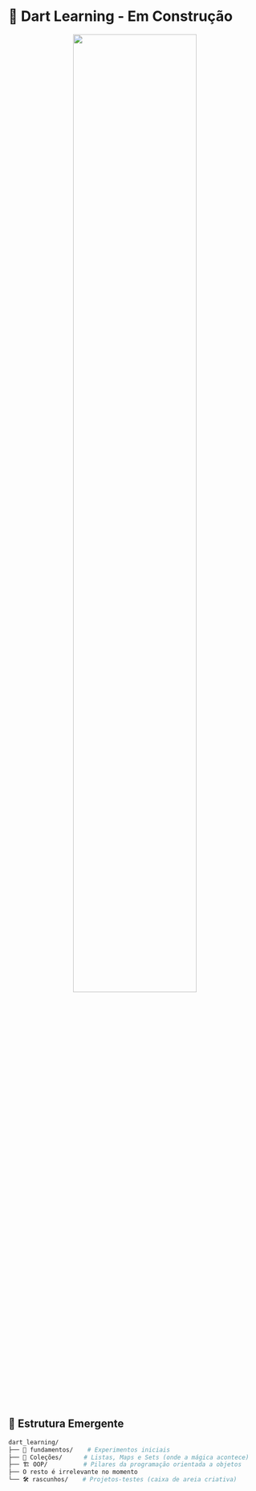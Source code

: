 # 🚧 Dart Learning - Em Construção

<div align="center">
  <img src="https://via.placeholder.com/600x200/2D3748/FFFFFF?text=Dart+Learning" width="70%">
</div>

## 🌱 Estrutura Emergente
```bash
dart_learning/
├── 📌 fundamentos/    # Experimentos iniciais
├── 🧩 Coleções/      # Listas, Maps e Sets (onde a mágica acontece)
├── 🏗️ OOP/          # Pilares da programação orientada a objetos
├── O resto é irrelevante no momento
└── 🛠️ rascunhos/    # Projetos-testes (caixa de areia criativa)
